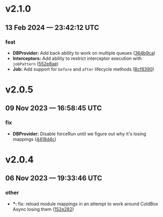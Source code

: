 # v2.1.0
## 13 Feb 2024 — 23:42:12 UTC

### feat

+ __DBProvider:__ Add back ability to work on multiple queues ([364b9ca](https://github.com/coldbox-modules/cbq/commit/364b9ca4b1d0d138877ed148774301985203c27b))
+ __Interceptors:__ Add ability to restrict interceptor execution with `jobPattern` ([552e8ae](https://github.com/coldbox-modules/cbq/commit/552e8ae1edc9b7ad8db575d4c15b250b1d86a5ad))
+ __Job:__ Add support for `before` and `after` lifecycle methods ([8cf8390](https://github.com/coldbox-modules/cbq/commit/8cf839098f3571dfe37f385bcb39a1c24deef115))


# v2.0.5
## 09 Nov 2023 — 16:58:45 UTC

### fix

+ __DBProvider:__ Disable forceRun until we figure out why it's losing mappings
 ([4418d4c](https://github.com/coldbox-modules/cbq/commit/4418d4c67428144eb77827fb34338c46e9df5f49))


# v2.0.4
## 06 Nov 2023 — 19:33:46 UTC

### other

+ __\*:__ fix: reload module mappings in an attempt to work around ColdBox Async losing them
 ([152e282](https://github.com/coldbox-modules/cbq/commit/152e28275a04cdd6d01be380d05759c11af8b368))


